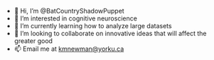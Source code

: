 - 👋 Hi, I’m @BatCountryShadowPuppet
- 👀 I’m interested in cognitive neuroscience
- 🌱 I’m currently learning how to analyze large datasets
- 💞️ I’m looking to collaborate on innovative ideas that will affect the greater good
- 📫 Email me at kmnewman@yorku.ca 
